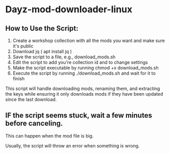 # Dayz-mod-downloader-linux
## How to Use the Script:

1. Create a workshop collection with all the mods you want and make sure it's public
2. Download jq ( apt install jq )
3. Save the script to a file, e.g., download_mods.sh
4. Edit the script to add you're collection id and to change settings
5. Make the script executable by running chmod +x download_mods.sh
6. Execute the script by running ./download_mods.sh and wait for it to finish

This script will handle downloading mods, renaming them, and extracting the keys while ensuring it only downloads mods if they have been updated since the last download. 

## IF the script seems stuck, wait a few minutes before canceling.
This can happen when the mod file is big.

Usually, the script will throw an error when something is wrong.
